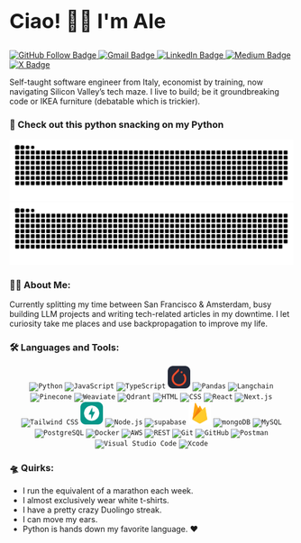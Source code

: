 <h2 style="font-size: 36px;">Ciao! 👋🏼 I'm Ale</h2>

<a href="https://github.com/alessandroamenta">
  <img src="https://img.shields.io/badge/Follow-black?style=for-the-badge&logo=github&logoColor=white" alt="GitHub Follow Badge"/>
</a>
<a href="mailto:alessandroamenta1@gmail.com">
  <img src="https://img.shields.io/badge/Gmail-red?style=for-the-badge&logo=gmail&logoColor=white" alt="Gmail Badge"/>
</a>
<a href="https://www.linkedin.com/in/alessandro-amenta/">
  <img src="https://img.shields.io/badge/LinkedIn-blue?style=for-the-badge&logo=linkedin&logoColor=white" alt="LinkedIn Badge"/>
</a>
<a href="https://medium.com/@alessandroamenta1">
  <img src="https://img.shields.io/badge/medium-000000?style=for-the-badge&logo=medium&logoColor=white" alt="Medium Badge"/>
</a>
<a href="https://x.com/ale_amenta"> <img src="https://img.shields.io/badge/X-000000?style=for-the-badge&logo=x&logoColor=white" alt="X Badge"/> </a>

Self-taught software engineer from Italy, economist by training, now navigating Silicon Valley’s tech maze. I live to build; be it groundbreaking code or IKEA furniture (debatable which is trickier).

### 🐍 Check out this python snacking on my Python
![github contribution grid snake animation](https://raw.githubusercontent.com/alessandroamenta/alessandroamenta/output/github-contribution-grid-snake-dark.svg#gh-dark-mode-only)
![github contribution grid snake animation](https://raw.githubusercontent.com/alessandroamenta/alessandroamenta/output/github-contribution-grid-snake.svg#gh-light-mode-only)

### :man_technologist: About Me:

Currently splitting my time between San Francisco & Amsterdam, busy building LLM projects and writing tech-related articles in my downtime. I let curiosity take me places and use backpropagation to improve my life.

### 🛠 Languages and Tools:


<div align="center">
<code><img width="40" src="https://user-images.githubusercontent.com/25181517/183423507-c056a6f9-1ba8-4312-a350-19bcbc5a8697.png" alt="Python" title="Python"/></code>
<code><img width="40" src="https://user-images.githubusercontent.com/25181517/117447155-6a868a00-af3d-11eb-9cfe-245df15c9f3f.png" alt="JavaScript" title="JavaScript"/></code>
<code><img width="40" src="https://user-images.githubusercontent.com/25181517/183890598-19a0ac2d-e88a-4005-a8df-1ee36782fde1.png" alt="TypeScript" title="TypeScript"/></code>
<code><img width="40" src="https://github.com/tandpfun/skill-icons/blob/main/icons/PyTorch-Dark.svg" alt="PyTorch" title="PyTorch"/></code>
<code><img width="40" src="https://avatars.githubusercontent.com/u/21206976?s=200&v=4" alt="Pandas" title="Pandas"/></code>
<code><img width="40" src="https://avatars.githubusercontent.com/u/126733545?s=200&v=4" alt="Langchain" title="Langchain"/></code>
<code><img width="40" src="https://avatars.githubusercontent.com/u/54333248?s=200&v=4" alt="Pinecone" title="Pinecone"/></code>
<code><img width="40" src="https://avatars.githubusercontent.com/u/37794290?s=200&v=4" alt="Weaviate" title="Weaviate"/></code>
<code><img width="40" src="https://avatars.githubusercontent.com/u/73504361?s=200&v=4" alt="Qdrant" title="Qdrant"/></code>
<code><img width="40" src="https://user-images.githubusercontent.com/25181517/192158954-f88b5814-d510-4564-b285-dff7d6400dad.png" alt="HTML" title="HTML"/></code>
<code><img width="40" src="https://user-images.githubusercontent.com/25181517/183898674-75a4a1b1-f960-4ea9-abcb-637170a00a75.png" alt="CSS" title="CSS"/></code>
<code><img width="40" src="https://user-images.githubusercontent.com/25181517/183897015-94a058a6-b86e-4e42-a37f-bf92061753e5.png" alt="React" title="React"/></code>
<code><img width="40" src="https://github.com/marwin1991/profile-technology-icons/assets/136815194/5f8c622c-c217-4649-b0a9-7e0ee24bd704" alt="Next.js" title="Next.js"/></code>
<code><img width="40" src="https://user-images.githubusercontent.com/25181517/202896760-337261ed-ee92-4979-84c4-d4b829c7355d.png" alt="Tailwind CSS" title="Tailwind CSS"/></code>
<code><img width="40" src="https://github.com/tandpfun/skill-icons/blob/main/icons/FastAPI.svg" alt="FastAPI" title="FastAPI"/></code>
<code><img width="40" src="https://user-images.githubusercontent.com/25181517/183568594-85e280a7-0d7e-4d1a-9028-c8c2209e073c.png" alt="Node.js" title="Node.js"/></code>
<code><img width="40" src="https://avatars.githubusercontent.com/u/54469796?s=200&v=4" alt="supabase" title="supabase"/></code>
<code><img width="40" src="https://raw.githubusercontent.com/github/explore/80688e429a7d4ef2fca1e82350fe8e3517d3494d/topics/firebase/firebase.png" alt="firebase" title="firebase"/></code>
<code><img width="40" src="https://user-images.githubusercontent.com/25181517/182884177-d48a8579-2cd0-447a-b9a6-ffc7cb02560e.png" alt="mongoDB" title="mongoDB"/></code>
<code><img width="40" src="https://user-images.githubusercontent.com/25181517/183896128-ec99105a-ec1a-4d85-b08b-1aa1620b2046.png" alt="MySQL" title="MySQL"/></code>
<code><img width="40" src="https://user-images.githubusercontent.com/25181517/117208740-bfb78400-adf5-11eb-97bb-09072b6bedfc.png" alt="PostgreSQL" title="PostgreSQL"/></code>
<code><img width="40" src="https://user-images.githubusercontent.com/25181517/117207330-263ba280-adf4-11eb-9b97-0ac5b40bc3be.png" alt="Docker" title="Docker"/></code>
<code><img width="40" src="https://user-images.githubusercontent.com/25181517/183896132-54262f2e-6d98-41e3-8888-e40ab5a17326.png" alt="AWS" title="AWS"/></code>
<code><img width="40" src="https://user-images.githubusercontent.com/25181517/192107858-fe19f043-c502-4009-8c47-476fc89718ad.png" alt="REST" title="REST"/></code>
<code><img width="40" src="https://user-images.githubusercontent.com/25181517/192108372-f71d70ac-7ae6-4c0d-8395-51d8870c2ef0.png" alt="Git" title="Git"/></code>
<code><img width="40" src="https://user-images.githubusercontent.com/25181517/192108374-8da61ba1-99ec-41d7-80b8-fb2f7c0a4948.png" alt="GitHub" title="GitHub"/></code>
<code><img width="40" src="https://user-images.githubusercontent.com/25181517/192109061-e138ca71-337c-4019-8d42-4792fdaa7128.png" alt="Postman" title="Postman"/></code>
<code><img width="40" src="https://user-images.githubusercontent.com/25181517/192108891-d86b6220-e232-423a-bf5f-90903e6887c3.png" alt="Visual Studio Code" title="Visual Studio Code"/></code>
<code><img width="40" src="https://user-images.githubusercontent.com/25181517/186711578-bf30cb30-40b7-4b45-95a5-bdf837c372e7.png" alt="Xcode" title="Xcode"/></code>
</div>

### 🛸 Quirks:

- I run the equivalent of a marathon each week.
- I almost exclusively wear white t-shirts.
- I have a pretty crazy Duolingo streak.
- I can move my ears.
- Python is hands down my favorite language. ❤️
